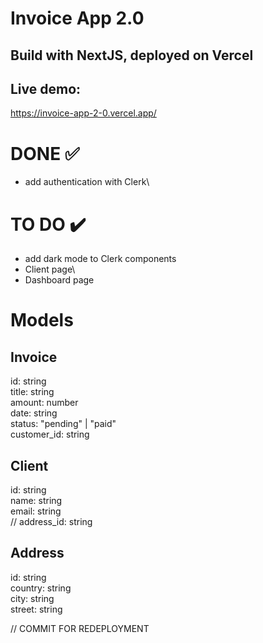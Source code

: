 # Invoice App 2.0
## Build with NextJS, deployed on Vercel

## Live demo:
https://invoice-app-2-0.vercel.app/

# DONE ✅
- add authentication with Clerk\

# TO DO ✔️
- add dark mode to Clerk components 
- Client page\
- Dashboard page

# Models

## Invoice

id: string\
title: string\
amount: number\
date: string\
status: "pending" | "paid"\
customer_id: string


## Client

id: string\
name: string\
email: string\
// address_id: string


## Address

id: string\
country: string\
city: string\
street: string


// COMMIT FOR REDEPLOYMENT